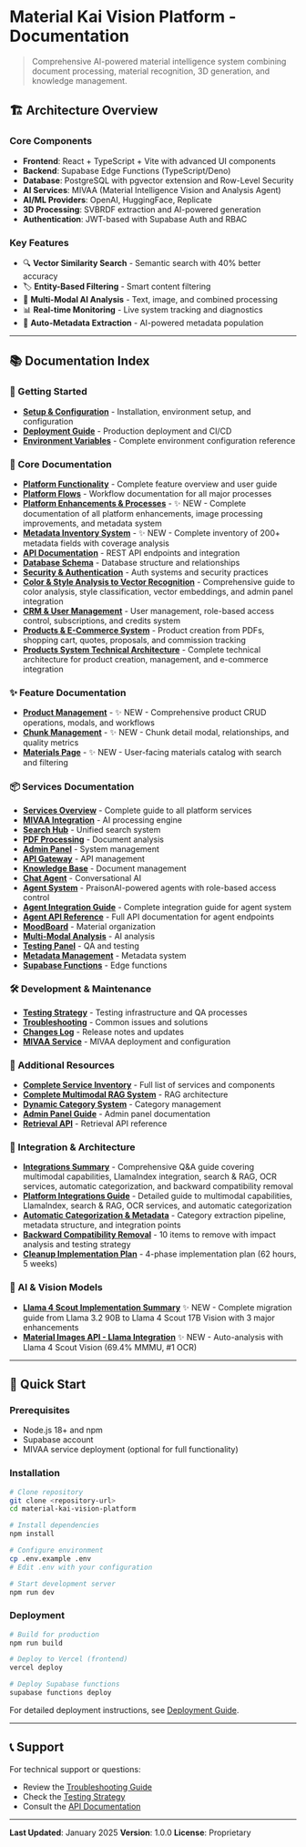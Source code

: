 # Material Kai Vision Platform - Documentation

> Comprehensive AI-powered material intelligence system combining document processing, material recognition, 3D generation, and knowledge management.

## 🏗️ Architecture Overview

### Core Components

- **Frontend**: React + TypeScript + Vite with advanced UI components
- **Backend**: Supabase Edge Functions (TypeScript/Deno)
- **Database**: PostgreSQL with pgvector extension and Row-Level Security
- **AI Services**: MIVAA (Material Intelligence Vision and Analysis Agent)
- **AI/ML Providers**: OpenAI, HuggingFace, Replicate
- **3D Processing**: SVBRDF extraction and AI-powered generation
- **Authentication**: JWT-based with Supabase Auth and RBAC

### Key Features

- 🔍 **Vector Similarity Search** - Semantic search with 40% better accuracy
- 🏷️ **Entity-Based Filtering** - Smart content filtering
- 🧪 **Multi-Modal AI Analysis** - Text, image, and combined processing
- 📊 **Real-time Monitoring** - Live system tracking and diagnostics
- 🤖 **Auto-Metadata Extraction** - AI-powered metadata population

---

## 📚 Documentation Index

### 🚀 Getting Started

- **[Setup & Configuration](./setup-configuration.md)** - Installation, environment setup, and configuration
- **[Deployment Guide](./deployment-guide.md)** - Production deployment and CI/CD
- **[Environment Variables](./environment-variables-guide.md)** - Complete environment configuration reference

### 🔧 Core Documentation

- **[Platform Functionality](./platform-functionality.md)** - Complete feature overview and user guide
- **[Platform Flows](./platform-flows.md)** - Workflow documentation for all major processes
- **[Platform Enhancements & Processes](./platform-enhancements-processes.md)** - ✨ NEW - Complete documentation of all platform enhancements, image processing improvements, and metadata system
- **[Metadata Inventory System](./metadata-inventory-system.md)** - ✨ NEW - Complete inventory of 200+ metadata fields with coverage analysis
- **[API Documentation](./api-documentation.md)** - REST API endpoints and integration
- **[Database Schema](./database-schema.md)** - Database structure and relationships
- **[Security & Authentication](./security-authentication.md)** - Auth systems and security practices
- **[Color & Style Analysis to Vector Recognition](./color-style-analysis-vector-recognition.md)** - Comprehensive guide to color analysis, style classification, vector embeddings, and admin panel integration
- **[CRM & User Management](./crm-user-management.md)** - User management, role-based access control, subscriptions, and credits system
- **[Products & E-Commerce System](./platform-functionality.md#11--products--ecommerce-system)** - Product creation from PDFs, shopping cart, quotes, proposals, and commission tracking
- **[Products System Technical Architecture](./products-system-technical-architecture.md)** - Complete technical architecture for product creation, management, and e-commerce integration

### ✨ Feature Documentation

- **[Product Management](./features/product-management.md)** - ✨ NEW - Comprehensive product CRUD operations, modals, and workflows
- **[Chunk Management](./features/chunk-management.md)** - ✨ NEW - Chunk detail modal, relationships, and quality metrics
- **[Materials Page](./features/materials-page.md)** - ✨ NEW - User-facing materials catalog with search and filtering

### 📦 Services Documentation

- **[Services Overview](./services/README.md)** - Complete guide to all platform services
- **[MIVAA Integration](./services/ai-ml/mivaa-integration.md)** - AI processing engine
- **[Search Hub](./services/search/search-hub.md)** - Unified search system
- **[PDF Processing](./services/pdf-processing/pdf-processor.md)** - Document analysis
- **[Admin Panel](./services/frontend/admin-panel.md)** - System management
- **[API Gateway](./services/backend/api-gateway.md)** - API management
- **[Knowledge Base](./services/database/knowledge-base-system.md)** - Document management
- **[Chat Agent](./services/ai-ml/chat-agent-service.md)** - Conversational AI
- **[Agent System](./agents-system.md)** - PraisonAI-powered agents with role-based access control
- **[Agent Integration Guide](./agents-integration-guide.md)** - Complete integration guide for agent system
- **[Agent API Reference](./agents-api-reference.md)** - Full API documentation for agent endpoints
- **[MoodBoard](./services/frontend/moodboard-service.md)** - Material organization
- **[Multi-Modal Analysis](./services/ai-ml/multimodal-analysis.md)** - AI analysis
- **[Testing Panel](./services/ai-ml/testing-panel.md)** - QA and testing
- **[Metadata Management](./services/database/metadata-management.md)** - Metadata system
- **[Supabase Functions](./services/backend/supabase-edge-functions.md)** - Edge functions

### 🛠️ Development & Maintenance

- **[Testing Strategy](./testing-strategy.md)** - Testing infrastructure and QA processes
- **[Troubleshooting](./troubleshooting.md)** - Common issues and solutions
- **[Changes Log](./changes-log.md)** - Release notes and updates
- **[MIVAA Service](./mivaa-service.md)** - MIVAA deployment and configuration

### 📖 Additional Resources

- **[Complete Service Inventory](./complete-service-inventory.md)** - Full list of services and components
- **[Complete Multimodal RAG System](./complete-multimodal-rag-system.md)** - RAG architecture
- **[Dynamic Category System](./dynamic-category-system.md)** - Category management
- **[Admin Panel Guide](./admin-panel-guide.md)** - Admin panel documentation
- **[Retrieval API](./api/retrieval-api.md)** - Retrieval API reference

### 🔗 Integration & Architecture

- **[Integrations Summary](./integrations_summary.md)** - Comprehensive Q&A guide covering multimodal capabilities, LlamaIndex integration, search & RAG, OCR services, automatic categorization, and backward compatibility removal
- **[Platform Integrations Guide](./platform-integrations-guide.md)** - Detailed guide to multimodal capabilities, LlamaIndex, search & RAG, OCR services, and automatic categorization
- **[Automatic Categorization & Metadata](./automatic-categorization-metadata.md)** - Category extraction pipeline, metadata structure, and integration points
- **[Backward Compatibility Removal](./backward-compatibility-removal.md)** - 10 items to remove with impact analysis and testing strategy
- **[Cleanup Implementation Plan](./cleanup-implementation-plan.md)** - 4-phase implementation plan (62 hours, 5 weeks)

### 🤖 AI & Vision Models

- **[Llama 4 Scout Implementation Summary](./llama-4-scout-implementation-summary.md)** ✨ NEW - Complete migration guide from Llama 3.2 90B to Llama 4 Scout 17B Vision with 3 major enhancements
- **[Material Images API - Llama Integration](./material-images-api-llama-integration.md)** ✨ NEW - Auto-analysis with Llama 4 Scout Vision (69.4% MMMU, #1 OCR)

---

## 🚀 Quick Start

### Prerequisites

- Node.js 18+ and npm
- Supabase account
- MIVAA service deployment (optional for full functionality)

### Installation

```bash
# Clone repository
git clone <repository-url>
cd material-kai-vision-platform

# Install dependencies
npm install

# Configure environment
cp .env.example .env
# Edit .env with your configuration

# Start development server
npm run dev
```

### Deployment

```bash
# Build for production
npm run build

# Deploy to Vercel (frontend)
vercel deploy

# Deploy Supabase functions
supabase functions deploy
```

For detailed deployment instructions, see [Deployment Guide](./deployment-guide.md).

---

## 📞 Support

For technical support or questions:
- Review the [Troubleshooting Guide](./troubleshooting.md)
- Check the [Testing Strategy](./testing-strategy.md)
- Consult the [API Documentation](./api-documentation.md)

---

**Last Updated**: January 2025
**Version**: 1.0.0
**License**: Proprietary
